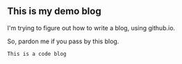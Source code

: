 ## This is my demo blog

I'm trying to figure out how to write a blog, using github.io. 

So, pardon me if you pass by this blog.

```
This is a code blog
```
